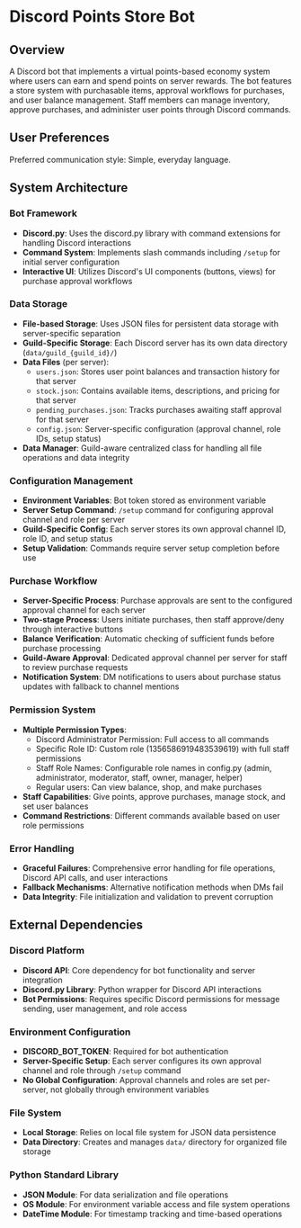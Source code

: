 # Discord Points Store Bot

## Overview

A Discord bot that implements a virtual points-based economy system where users can earn and spend points on server rewards. The bot features a store system with purchasable items, approval workflows for purchases, and user balance management. Staff members can manage inventory, approve purchases, and administer user points through Discord commands.

## User Preferences

Preferred communication style: Simple, everyday language.

## System Architecture

### Bot Framework
- **Discord.py**: Uses the discord.py library with command extensions for handling Discord interactions
- **Command System**: Implements slash commands including `/setup` for initial server configuration
- **Interactive UI**: Utilizes Discord's UI components (buttons, views) for purchase approval workflows

### Data Storage
- **File-based Storage**: Uses JSON files for persistent data storage with server-specific separation
- **Guild-Specific Storage**: Each Discord server has its own data directory (`data/guild_{guild_id}/`)
- **Data Files** (per server):
  - `users.json`: Stores user point balances and transaction history for that server
  - `stock.json`: Contains available items, descriptions, and pricing for that server
  - `pending_purchases.json`: Tracks purchases awaiting staff approval for that server
  - `config.json`: Server-specific configuration (approval channel, role IDs, setup status)
- **Data Manager**: Guild-aware centralized class for handling all file operations and data integrity

### Configuration Management
- **Environment Variables**: Bot token stored as environment variable
- **Server Setup Command**: `/setup` command for configuring approval channel and role per server
- **Guild-Specific Config**: Each server stores its own approval channel ID, role ID, and setup status
- **Setup Validation**: Commands require server setup completion before use

### Purchase Workflow
- **Server-Specific Process**: Purchase approvals are sent to the configured approval channel for each server
- **Two-stage Process**: Users initiate purchases, then staff approve/deny through interactive buttons
- **Balance Verification**: Automatic checking of sufficient funds before purchase processing
- **Guild-Aware Approval**: Dedicated approval channel per server for staff to review purchase requests
- **Notification System**: DM notifications to users about purchase status updates with fallback to channel mentions

### Permission System
- **Multiple Permission Types**: 
  - Discord Administrator Permission: Full access to all commands
  - Specific Role ID: Custom role (1356586919483539619) with full staff permissions
  - Staff Role Names: Configurable role names in config.py (admin, administrator, moderator, staff, owner, manager, helper)
  - Regular users: Can view balance, shop, and make purchases
- **Staff Capabilities**: Give points, approve purchases, manage stock, and set user balances
- **Command Restrictions**: Different commands available based on user role permissions

### Error Handling
- **Graceful Failures**: Comprehensive error handling for file operations, Discord API calls, and user interactions
- **Fallback Mechanisms**: Alternative notification methods when DMs fail
- **Data Integrity**: File initialization and validation to prevent corruption

## External Dependencies

### Discord Platform
- **Discord API**: Core dependency for bot functionality and server integration
- **Discord.py Library**: Python wrapper for Discord API interactions
- **Bot Permissions**: Requires specific Discord permissions for message sending, user management, and role access

### Environment Configuration
- **DISCORD_BOT_TOKEN**: Required for bot authentication
- **Server-Specific Setup**: Each server configures its own approval channel and role through `/setup` command
- **No Global Configuration**: Approval channels and roles are set per-server, not globally through environment variables

### File System
- **Local Storage**: Relies on local file system for JSON data persistence
- **Data Directory**: Creates and manages `data/` directory for organized file storage

### Python Standard Library
- **JSON Module**: For data serialization and file operations
- **OS Module**: For environment variable access and file system operations
- **DateTime Module**: For timestamp tracking and time-based operations